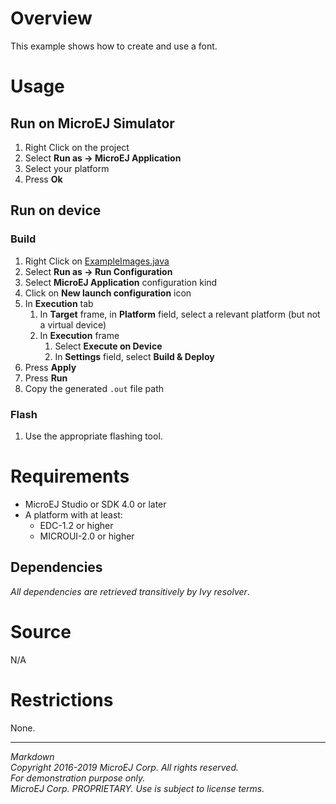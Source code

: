 # Overview

This example shows how to create and use a font.

# Usage

## Run on MicroEJ Simulator

1. Right Click on the project
1. Select **Run as -> MicroEJ Application**
1. Select your platform 
1. Press **Ok**


## Run on device

### Build

1. Right Click on [ExampleImages.java](src/main/java/com/microej/example/foundation/microui/image/ExampleImages.java)
1. Select **Run as -> Run Configuration** 
1. Select **MicroEJ Application** configuration kind
1. Click on **New launch configuration** icon
1. In **Execution** tab
	1. In **Target** frame, in **Platform** field, select a relevant platform (but not a virtual device)
	1. In **Execution** frame
		1. Select **Execute on Device**
		2. In **Settings** field, select **Build & Deploy**
1. Press **Apply**
1. Press **Run**
1. Copy the generated `.out` file path

### Flash

1. Use the appropriate flashing tool.

# Requirements

* MicroEJ Studio or SDK 4.0 or later
* A platform with at least:
	* EDC-1.2 or higher
	* MICROUI-2.0 or higher

## Dependencies

_All dependencies are retrieved transitively by Ivy resolver_.

# Source

N/A

# Restrictions

None.
 
---  
_Markdown_   
_Copyright 2016-2019 MicroEJ Corp. All rights reserved._   
_For demonstration purpose only._   
_MicroEJ Corp. PROPRIETARY. Use is subject to license terms._  